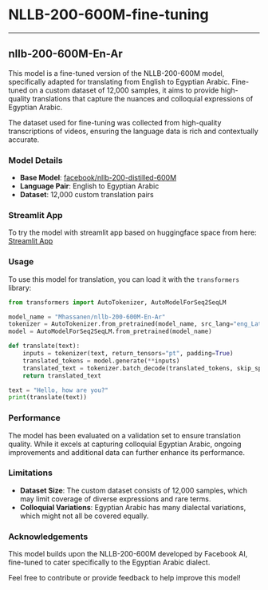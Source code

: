 # NLLB-200-600M-fine-tuning

---
## nllb-200-600M-En-Ar

This model is a fine-tuned version of the NLLB-200-600M model, specifically adapted for translating from English to Egyptian Arabic. Fine-tuned on a custom dataset of 12,000 samples, it aims to provide high-quality translations that capture the nuances and colloquial expressions of Egyptian Arabic.

The dataset used for fine-tuning was collected from high-quality transcriptions of videos, ensuring the language data is rich and contextually accurate.
### Model Details

- **Base Model**: [facebook/nllb-200-distilled-600M](https://huggingface.co/facebook/nllb-200-distilled-600M)
- **Language Pair**: English to Egyptian Arabic
- **Dataset**: 12,000 custom translation pairs


### Streamlit App
To try the model with streamlit app based on huggingface space from here: [Streamlit App](https://mhassanen-nllb-en-ar-translation.hf.space/)


### Usage

To use this model for translation, you can load it with the `transformers` library:

```python
from transformers import AutoTokenizer, AutoModelForSeq2SeqLM

model_name = "Mhassanen/nllb-200-600M-En-Ar"
tokenizer = AutoTokenizer.from_pretrained(model_name, src_lang="eng_Latn", tgt_lang="arz_Arab")
model = AutoModelForSeq2SeqLM.from_pretrained(model_name)

def translate(text):
    inputs = tokenizer(text, return_tensors="pt", padding=True)
    translated_tokens = model.generate(**inputs)
    translated_text = tokenizer.batch_decode(translated_tokens, skip_special_tokens=True)
    return translated_text

text = "Hello, how are you?"
print(translate(text))
```


### Performance

The model has been evaluated on a validation set to ensure translation quality. While it excels at capturing colloquial Egyptian Arabic, ongoing improvements and additional data can further enhance its performance.

### Limitations

- **Dataset Size**: The custom dataset consists of 12,000 samples, which may limit coverage of diverse expressions and rare terms.
- **Colloquial Variations**: Egyptian Arabic has many dialectal variations, which might not all be covered equally.

### Acknowledgements

This model builds upon the NLLB-200-600M developed by Facebook AI, fine-tuned to cater specifically to the Egyptian Arabic dialect.

Feel free to contribute or provide feedback to help improve this model!


